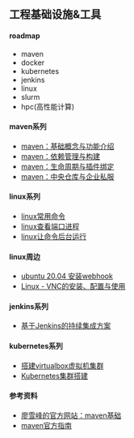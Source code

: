 ## 工程基础设施&工具

#### roadmap

- maven
- docker
- kubernetes
- jenkins
- linux
- slurm
- hpc(高性能计算)

#### maven系列

- [maven：基础概念与功能介绍](/docs/maven/)
- [maven：依赖管理与构建](/docs/maven/)
- [maven：生命周期与插件绑定](/docs/maven/)
- [maven：中央仓库与企业私服](/docs/maven/)

#### linux系列

- [linux常用命令](/docs/linux/linux常用命令.md)
- [linux查看端口进程](https://cloud.tencent.com/developer/article/1721588)
- [linux让命令后台运行](https://zhuanlan.zhihu.com/p/389045898)
#### linux周边 
- [ubuntu 20.04 安装webhook](/docs/linux/ubuntu20.04安装webhook.md)
- [Linux - VNC的安装、配置与使用](docs/linux/Linux-VNC的安装、配置与使用.md)


#### jenkins系列

- [基于Jenkins的持续集成方案](docs/jenkins/基于jenkins的持续集成方案.md)

#### kubernetes系列

- [搭建virtualbox虚拟机集群](docs/kubernetes/搭建virtualbox虚拟机集群.md)
- [Kubernetes集群搭建](docs/kubernetes/Kubernetes集群搭建.md)

#### 参考资料

- [廖雪峰的官方网站：maven基础](https://www.liaoxuefeng.com/wiki/1252599548343744/1309301146648610)
- [maven官方指南](https://maven.apache.org/guides/getting-started/maven-in-five-minutes.html)